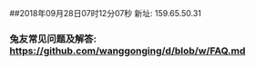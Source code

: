 ##2018年09月28日07时12分07秒 新址: 159.65.50.31
### 兔友常见问题及解答: https://github.com/wanggonging/d/blob/w/FAQ.md
